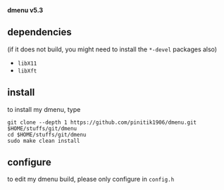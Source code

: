**dmenu v5.3**

## dependencies
(if it does not build, you might need to install the `*-devel` packages also)

- `libX11`
- `libXft`

## install
to install my dmenu, type

```
git clone --depth 1 https://github.com/pinitik1906/dmenu.git $HOME/stuffs/git/dmenu
cd $HOME/stuffs/git/dmenu
sudo make clean install
```

## configure
to edit my dmenu build, please only configure in `config.h`
